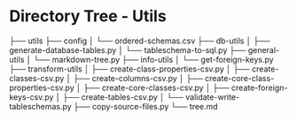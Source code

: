 # Directory Tree - Utils

├── utils
    ├── config
    │   └── ordered-schemas.csv
    ├── db-utils
    │   ├── generate-database-tables.py
    │   └── tableschema-to-sql.py
    ├── general-utils
    │   └── markdown-tree.py
    ├── info-utils
    │   └── get-foreign-keys.py
    ├── transform-utils
    │   ├── create-class-properties-csv.py
    │   ├── create-classes-csv.py
    │   ├── create-columns-csv.py
    │   ├── create-core-class-properties-csv.py
    │   ├── create-core-classes-csv.py
    │   ├── create-foreign-keys-csv.py
    │   ├── create-tables-csv.py
    │   └── validate-write-tableschemas.py
    ├── copy-source-files.py
    └── tree.md


